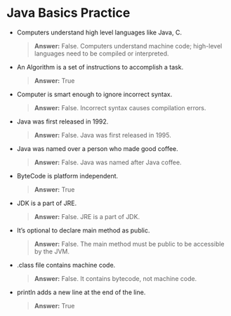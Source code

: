 # Java Basics Practice

- Computers understand high level languages like Java, C.  
  > **Answer:** False. Computers understand machine code; high-level languages need to be compiled or interpreted.

- An Algorithm is a set of instructions to accomplish a task.  
  > **Answer:** True

- Computer is smart enough to ignore incorrect syntax.  
  > **Answer:** False. Incorrect syntax causes compilation errors.

- Java was first released in 1992.  
  > **Answer:** False. Java was first released in 1995.

- Java was named over a person who made good coffee.  
  > **Answer:** False. Java was named after Java coffee.

- ByteCode is platform independent.  
  > **Answer:** True

- JDK is a part of JRE.  
  > **Answer:** False. JRE is a part of JDK.

- It’s optional to declare main method as public.  
  > **Answer:** False. The main method must be public to be accessible by the JVM.

- .class file contains machine code.  
  > **Answer:** False. It contains bytecode, not machine code.

- println adds a new line at the end of the line.  
  > **Answer:** True
